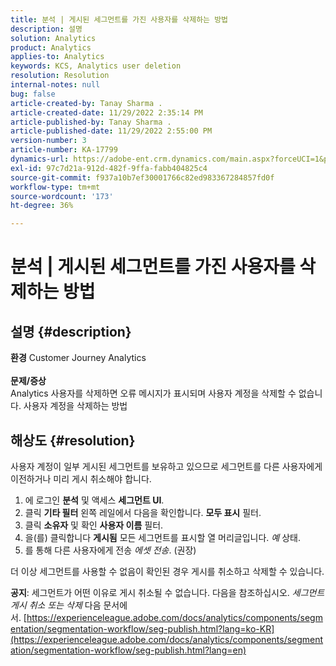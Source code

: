 ```yaml
---
title: 분석 | 게시된 세그먼트를 가진 사용자를 삭제하는 방법
description: 설명
solution: Analytics
product: Analytics
applies-to: Analytics
keywords: KCS, Analytics user deletion
resolution: Resolution
internal-notes: null
bug: false
article-created-by: Tanay Sharma .
article-created-date: 11/29/2022 2:35:14 PM
article-published-by: Tanay Sharma .
article-published-date: 11/29/2022 2:55:00 PM
version-number: 3
article-number: KA-17799
dynamics-url: https://adobe-ent.crm.dynamics.com/main.aspx?forceUCI=1&pagetype=entityrecord&etn=knowledgearticle&id=1db12f03-f36f-ed11-9562-6045bd006239
exl-id: 97c7d21a-912d-482f-9ffa-fabb404825c4
source-git-commit: f937a10b7ef30001766c82ed983367284857fd0f
workflow-type: tm+mt
source-wordcount: '173'
ht-degree: 36%

---
```


# 분석 | 게시된 세그먼트를 가진 사용자를 삭제하는 방법

## 설명 {#description}

<b>환경</b>
Customer Journey Analytics
<br> <br><b>문제/증상</b><br>Analytics 사용자를 삭제하면 오류 메시지가 표시되며 사용자 계정을 삭제할 수 없습니다. 사용자 계정을 삭제하는 방법<br>

## 해상도 {#resolution}




사용자 계정이 일부 게시된 세그먼트를 보유하고 있으므로 세그먼트를 다른 사용자에게 이전하거나 미리 게시 취소해야 합니다.

1. 에 로그인 <b>분석</b> 및 액세스 <b>세그먼트 UI</b>.
2. 클릭 <b>기타 필터</b> 왼쪽 레일에서 다음을 확인합니다. <b>모두 표시</b> 필터.
3. 클릭 <b>소유자</b> 및 확인 <b>사용자 이름</b> 필터.
4. 을(를) 클릭합니다 <b>게시됨</b> 모든 세그먼트를 표시할 열 머리글입니다. *예* 상태.
5. 를 통해 다른 사용자에게 전송 *에셋 전송*. (권장)


더 이상 세그먼트를 사용할 수 없음이 확인된 경우 게시를 취소하고 삭제할 수 있습니다.



<b>공지</b>: 세그먼트가 어떤 이유로 게시 취소될 수 없습니다. 다음을 참조하십시오. *세그먼트 게시 취소 또는 삭제* 다음 문서에서. [https://experienceleague.adobe.com/docs/analytics/components/segmentation/segmentation-workflow/seg-publish.html?lang=ko-KR](https://experienceleague.adobe.com/docs/analytics/components/segmentation/segmentation-workflow/seg-publish.html?lang=en)

